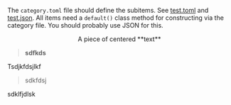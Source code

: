 The `category.toml` file should define the subitems. See [test.toml](./test.toml) and [test.json](./test.json). All items need a `default()` class method for constructing via the category file. You should probably use JSON for this.



<div style="text-align: center;">A piece of centered **text**</div>

>**sdfkds**

Tsdjkfdsjlkf

>sdkfdsj

sdklfjdlsk